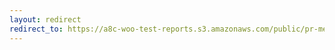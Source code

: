 ```yaml
---
layout: redirect
redirect_to: https://a8c-woo-test-reports.s3.amazonaws.com/public/pr-merge/44818/api/index.html
---
```

